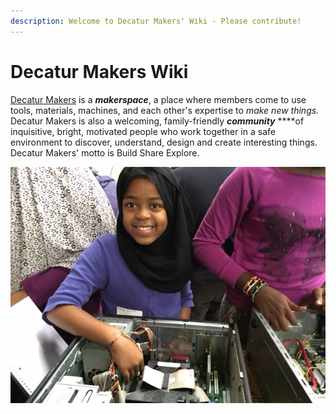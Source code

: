 ```yaml
---
description: Welcome to Decatur Makers' Wiki - Please contribute!
---
```


# Decatur Makers Wiki

[Decatur Makers](https://decaturmakers.org/) is a _**makerspace**_, a place where members come to use tools, materials, machines, and each other's expertise to _make new things._ Decatur Makers is also a welcoming, family-friendly _**community**_ ****of inquisitive, bright, motivated people who work together in a safe environment to discover, understand, design and create interesting things.  
Decatur Makers' motto is Build Share Explore.

![Decatur Makers 2017 PC Powerup](.gitbook/assets/decatur-makers-image.jpg)

